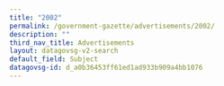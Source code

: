 ```yaml
---
title: "2002"
permalink: /government-gazette/advertisements/2002/
description: ""
third_nav_title: Advertisements
layout: datagovsg-v2-search
default_field: Subject
datagovsg-id: d_a0b36453ff61ed1ad933b909a4bb1076
---
```

